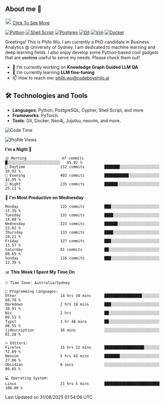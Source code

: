 ## About me 🤗

<a href="#"><img src="https://media.giphy.com/media/hvRJCLFzcasrR4ia7z/giphy.gif" width="20px" height="20px"></a> [Click To See More](https://codeboyphilo.github.io)

[![Python](https://img.shields.io/badge/python-3670A0?style=for-the-badge&logo=python&logoColor=ffdd54)](#)
[![Shell Script](https://img.shields.io/badge/shell_script-%23121011.svg?style=for-the-badge&logo=gnu-bash&logoColor=white)](#)
[![Postgres](https://img.shields.io/badge/postgres-%23316192.svg?style=for-the-badge&logo=postgresql&logoColor=white)](#)
[![Git](https://img.shields.io/badge/git-%23F05033.svg?style=for-the-badge&logo=git&logoColor=white)](#)
[![Vim](https://img.shields.io/badge/VIM-%2311AB00.svg?style=for-the-badge&logo=vim&logoColor=white)](#)
[![Docker](https://img.shields.io/badge/docker-%230db7ed.svg?style=for-the-badge&logo=docker&logoColor=white)](#)

Greetings! This is Philo Wu. I am currently a PhD candidate in Business Analytics \@ University of Sydney. I am dedicated to machine learning and deep learning fields. I also enjoy develop some Python-based cool gadgets that are ~~useless~~ useful to serve my needs. Please check them out!

- 🔭 I’m currently working on **Knowledge Graph Guided LLM QA**
- 🌱 I’m currently learning **LLM fine-tuning**
- 📫 How to reach me: philo.wu@codeboyphilo.ai

## 🛠 Technologies and Tools
- **Languages**: Python, PostgreSQL, Cypher, Shell Script, and more
- **Frameworks**: PyTorch.
- **Tools**: Git, Docker, Neo4j, Jujutsu, neovim, and more.

<!--START_SECTION:waka-->
![Code Time](http://img.shields.io/badge/Code%20Time-1%2C056%20hrs%2049%20mins-blue)

![Profile Views](http://img.shields.io/badge/Profile%20Views-16-blue)

**I'm a Night 🦉** 

```text
🌞 Morning                47 commits          █░░░░░░░░░░░░░░░░░░░░░░░░   05.02 % 
🌆 Daytime                252 commits         ███████░░░░░░░░░░░░░░░░░░   26.92 % 
🌃 Evening                402 commits         ███████████░░░░░░░░░░░░░░   42.95 % 
🌙 Night                  235 commits         ██████░░░░░░░░░░░░░░░░░░░   25.11 % 
```
📅 **I'm Most Productive on Wednesday** 

```text
Monday                   125 commits         ███░░░░░░░░░░░░░░░░░░░░░░   13.35 % 
Tuesday                  131 commits         ████░░░░░░░░░░░░░░░░░░░░░   14.00 % 
Wednesday                223 commits         ██████░░░░░░░░░░░░░░░░░░░   23.82 % 
Thursday                 133 commits         ████░░░░░░░░░░░░░░░░░░░░░   14.21 % 
Friday                   127 commits         ███░░░░░░░░░░░░░░░░░░░░░░   13.57 % 
Saturday                 81 commits          ██░░░░░░░░░░░░░░░░░░░░░░░   08.65 % 
Sunday                   116 commits         ███░░░░░░░░░░░░░░░░░░░░░░   12.39 % 
```


📊 **This Week I Spent My Time On** 

```text
🕑︎ Time Zone: Australia/Sydney

💬 Programming Languages: 
Other                    14 hrs 30 mins      █████████████████░░░░░░░░   68.78 % 
Markdown                 2 hrs 18 mins       ███░░░░░░░░░░░░░░░░░░░░░░   10.91 % 
Nix                      2 hrs               ██░░░░░░░░░░░░░░░░░░░░░░░   09.51 % 
Typst                    1 hr 48 mins        ██░░░░░░░░░░░░░░░░░░░░░░░   08.55 % 
jjdescription            16 mins             ░░░░░░░░░░░░░░░░░░░░░░░░░   01.28 % 

🔥 Editors: 
Firefox                  15 hrs 22 mins      ██████████████████░░░░░░░   72.89 % 
Neovim                   5 hrs 42 mins       ███████░░░░░░░░░░░░░░░░░░   27.06 % 
Obsidian                 0 secs              ░░░░░░░░░░░░░░░░░░░░░░░░░   00.05 % 

💻 Operating System: 
Linux                    21 hrs 5 mins       █████████████████████████   100.00 % 
```


 Last Updated on 31/08/2025 01:54:06 UTC
<!--END_SECTION:waka-->
